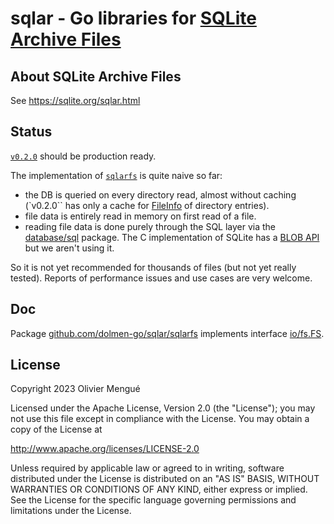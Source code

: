 
# sqlar - Go libraries for [SQLite Archive Files](https://sqlite.org/sqlar.html)

## About SQLite Archive Files

See https://sqlite.org/sqlar.html

## Status

[`v0.2.0`](https://pkg.go.dev/github.com/dolmen-go/sqlar@v0.2.0) should be production ready.

The implementation of [`sqlarfs`](https://pkg.go/dev/github.com/dolmen-go/sqlar/sqlarfs) is quite
naive so far:
  * the DB is queried on every directory read, almost without caching (`v0.2.0`` has only a cache for [FileInfo](https://pkg.go.dev/io/fs.FileInfo) of directory entries).
  * file data is entirely read in memory on first read of a file.
  * reading file data is done purely through the SQL layer via the
    [database/sql](https://pkg.go.dev/database/sql) package. The C implementation of
    SQLite has a [BLOB API](https://sqlite.org/c3ref/blob_open.html) but we aren't using it.

So it is not yet recommended for thousands of files (but not yet really tested).
Reports of performance issues and use cases are very welcome.

## Doc

Package [github.com/dolmen-go/sqlar/sqlarfs](https://pkg.go.dev/github.com/dolmen-go/sqlar/sqlarfs) implements interface
[io/fs.FS](https://pkg.go.dev/io/fs#FS).

## License

Copyright 2023 Olivier Mengué

Licensed under the Apache License, Version 2.0 (the "License");
you may not use this file except in compliance with the License.
You may obtain a copy of the License at

   http://www.apache.org/licenses/LICENSE-2.0

Unless required by applicable law or agreed to in writing, software
distributed under the License is distributed on an "AS IS" BASIS,
WITHOUT WARRANTIES OR CONDITIONS OF ANY KIND, either express or implied.
See the License for the specific language governing permissions and
limitations under the License.
